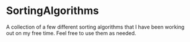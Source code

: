 # SortingAlgorithms

A collection of a few different sorting algorithms that I have been working out on my free time.
Feel free to use them as needed.
